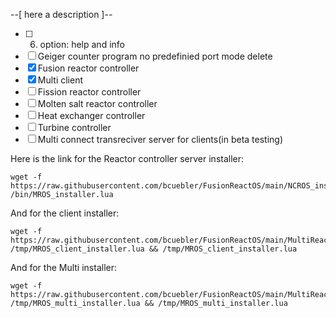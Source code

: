 --[ here a description ]--

- [ ] 6. option: help and info
- [ ] Geiger counter program no predefinied port mode delete
- [x] Fusion reactor controller
- [x] Multi client
- [ ] Fission reactor controller
- [ ] Molten salt reactor controller
- [ ] Heat exchanger controller
- [ ] Turbine controller
- [ ] Multi connect transreciver server for clients(in beta testing)

Here is the link for the Reactor controller server installer:
```
wget -f https://raw.githubusercontent.com/bcuebler/FusionReactOS/main/NCROS_installer.lua /bin/MROS_installer.lua
```

And for the client installer:
```
wget -f https://raw.githubusercontent.com/bcuebler/FusionReactOS/main/MultiReactOS_client_installer.lua /tmp/MROS_client_installer.lua && /tmp/MROS_client_installer.lua
```

And for the Multi installer:
```
wget -f https://raw.githubusercontent.com/bcuebler/FusionReactOS/main/MultiReactOS_multi_installer.lua /tmp/MROS_multi_installer.lua && /tmp/MROS_multi_installer.lua
```

